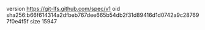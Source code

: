 version https://git-lfs.github.com/spec/v1
oid sha256:b66f614314a2dfbeb767dee665b54db2f31d89416d1d0742a9c287697f0e4f5f
size 15947
